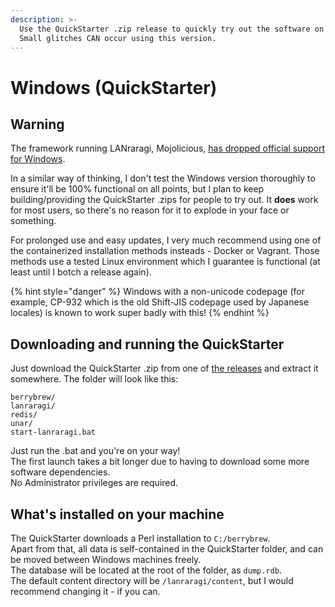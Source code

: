 ```yaml
---
description: >-
  Use the QuickStarter .zip release to quickly try out the software on Windows!
  Small glitches CAN occur using this version.
---
```


# Windows \(QuickStarter\)

## Warning

The framework running LANraragi, Mojolicious, [has dropped official support for Windows](https://metacpan.org/pod/distribution/Mojolicious/lib/Mojolicious/Guides/FAQ.pod#How-well-is-Windows-supported-by-Mojolicious?).

In a similar way of thinking, I don't test the Windows version thoroughly to ensure it'll be 100% functional on all points, but I plan to keep building/providing the QuickStarter .zips for people to try out. It **does** work for most users, so there's no reason for it to explode in your face or something.

For prolonged use and easy updates, I very much recommend using one of the containerized installation methods insteads - Docker or Vagrant. Those methods use a tested Linux environment which I guarantee is functional \(at least until I botch a release again\).

{% hint style="danger" %}
Windows with a non-unicode codepage \(for example, CP-932 which is the old Shift-JIS codepage used by Japanese locales\) is known to work super badly with this!
{% endhint %}

## Downloading and running the QuickStarter

Just download the QuickStarter .zip from one of [the releases](https://github.com/Difegue/LANraragi/releases) and extract it somewhere. The folder will look like this:

```text
berrybrew/
lanraragi/
redis/
unar/
start-lanraragi.bat
```

Just run the .bat and you're on your way!  
The first launch takes a bit longer due to having to download some more software dependencies.  
No Administrator privileges are required.

## What's installed on your machine

The QuickStarter downloads a Perl installation to `C:/berrybrew`.  
Apart from that, all data is self-contained in the QuickStarter folder, and can be moved between Windows machines freely.  
The database will be located at the root of the folder, as `dump.rdb`.  
The default content directory will be `/lanraragi/content`, but I would recommend changing it - if you can.

